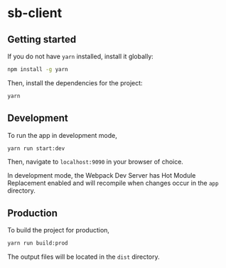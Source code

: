 # sb-client

## Getting started
If you do not have `yarn` installed, install it globally:
```bash
npm install -g yarn
```

Then, install the dependencies for the project:
```bash
yarn
```

## Development
To run the app in development mode,
```bash
yarn run start:dev
```

Then, navigate to `localhost:9090` in your browser of choice.

In development mode, the Webpack Dev Server has
Hot Module Replacement enabled and will recompile
when changes occur in the `app` directory.

## Production

To build the project for production,
```bash
yarn run build:prod
```
The output files will be located in the `dist` directory.